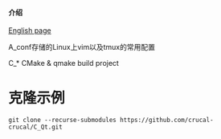 #### 介绍
[English page](README.md)

A_conf存储的Linux上vim以及tmux的常用配置

C_* CMake & qmake build project

# 克隆示例
```
git clone --recurse-submodules https://github.com/crucal-crucal/C_Qt.git
```
